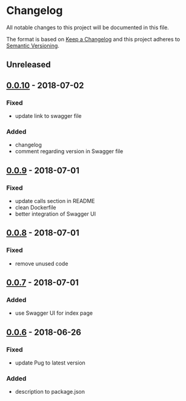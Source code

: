 # Changelog

All notable changes to this project will be documented in this file.

The format is based on [Keep a Changelog](http://keepachangelog.com/en/1.0.0/)
and this project adheres to [Semantic Versioning](http://semver.org/spec/v2.0.0.html).

## Unreleased

## [0.0.10] - 2018-07-02

### Fixed

- update link to swagger file

### Added

- changelog
- comment regarding version in Swagger file

## [0.0.9] - 2018-07-01

### Fixed

- update calls section in README
- clean Dockerfile
- better integration of Swagger UI

## [0.0.8] - 2018-07-01

### Fixed

- remove unused code

## [0.0.7] - 2018-07-01

### Added

- use Swagger UI for index page


[0.0.6]: https://github.com/RMLio/rmlmapper-webapi-js/compare/v0.0.5...v0.0.6

## [0.0.6] - 2018-06-26

### Fixed

- update Pug to latest version

### Added

- description to package.json


[0.0.10]: https://github.com/RMLio/rmlmapper-webapi-js/compare/v0.0.9...v0.0.10
[0.0.9]: https://github.com/RMLio/rmlmapper-webapi-js/compare/v0.0.8...v0.0.9
[0.0.8]: https://github.com/RMLio/rmlmapper-webapi-js/compare/v0.0.7...v0.0.8
[0.0.7]: https://github.com/RMLio/rmlmapper-webapi-js/compare/v0.0.6...v0.0.7
[0.0.6]: https://github.com/RMLio/rmlmapper-webapi-js/compare/v0.0.5...v0.0.6
